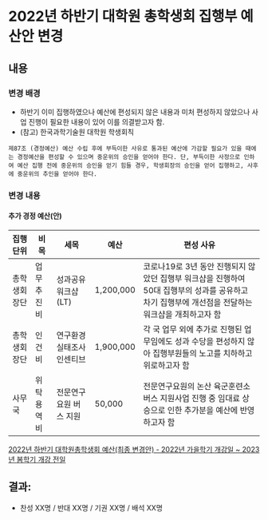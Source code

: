 2022년 하반기 대학원 총학생회 집행부 예산안 변경
==

## 내용

### 변경 배경

 - 하반기 이미 집행하였으나 예산에 편성되지 않은 내용과 미처 편성하지 않았으나 사업 진행이 필요한 내용이 있어 이를 의결받고자 함.
 - (참고) 한국과학기술원 대학원 학생회칙


``` 제87조 (경정예산) 예산 수립 후에 부득이한 사유로 통과된 예산에 가감할 필요가 있을 때에는 경정예산을 편성할 수 있으며 중운위의 승인을 얻어야 한다. 단, 부득이한 사정으로 인하여 예산 집행 전에 중운위의 승인을 얻기 힘들 경우, 학생회장의 승인을 얻어 집행하고, 사후에 중운위의 추인을 얻어야 한다. ```

### 변경 내용 

#### 추가 경정 예산(안)

| 집행단위 | 비목 | 세목 | 예산 | 편성 사유| 
|----------------|----------|------------------------------------------------------------------|--------------| ---- |
| 총학생회장단   | 업무추진비   | 성과공유 워크샵 (LT)                   |   1,200,000  | 코로나19로 3년 동안 진행되지 않았던 집행부 워크샵을 진행하여 50대 집행부의 성과를 공유하고 차기 집행부에 개선점을 전달하는 워크샵을 개최하고자 함 |
| 총학생회장단   | 인건비   | 연구환경실태조사 인센티브                   |     1,900,000  | 각 국 업무 외에 추가로 진행된 업무임에도 성과 수당을 편성하지 않아 집행부원들의 노고를 치하하고 위로하고자 함 |
| 사무국   | 위탁용역비   | 전문연구요원 버스 지원                   |     50,000  | 전문연구요원의 논산 육군훈련소 버스 지원사업 진행 중 임대료 상승으로 인한 추가분을 예산에 반영하고자 함 |


[2022년 하반기 대학원총학생회 예산(최종 변경안) - 2022년 가을학기 개강일 ~ 2023년 봄학기 개강 전일](https://docs.google.com/spreadsheets/d/1wjlnmSt0MP52bDglvWmub7LSzGNliaMoobUeQSCOQaw/edit?usp=sharing)



## 결과: 
- 찬성 XX명 / 반대 XX명 / 기권 XX명 / 배석 XX명
